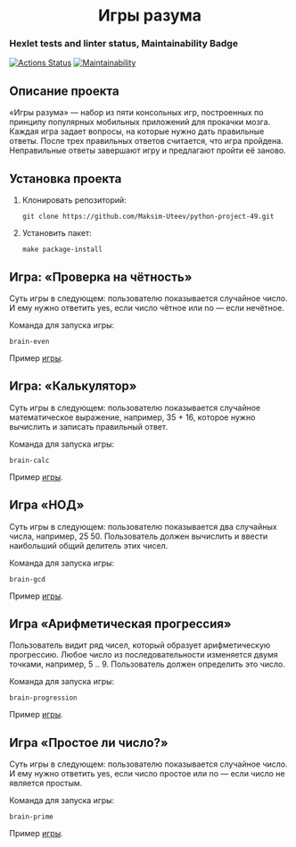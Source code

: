 # <h1 align='center'>Игры разума</h1>

### Hexlet tests and linter status, Maintainability Badge

[![Actions Status](https://github.com/Maksim-Uteev/python-project-49/actions/workflows/hexlet-check.yml/badge.svg)](https://github.com/Maksim-Uteev/python-project-49/actions)
[![Maintainability](https://api.codeclimate.com/v1/badges/a99a88d28ad37a79dbf6/maintainability)](https://codeclimate.com/github/codeclimate/codeclimate/maintainability)

## Описание проекта

«Игры разума» — набор из пяти консольных игр, построенных по принципу популярных мобильных приложений для прокачки мозга. Каждая игра задает вопросы, на которые нужно дать правильные ответы. После трех правильных ответов считается, что игра пройдена. Неправильные ответы завершают игру и предлагают пройти её заново.

## Установка проекта

1. Клонировать репозиторий:

   ```
   git clone https://github.com/Maksim-Uteev/python-project-49.git
   ```

2. Установить пакет:

   ```
   make package-install
   ```

## Игра: «Проверка на чётность»

Суть игры в следующем: пользователю показывается случайное число. И ему нужно ответить yes, если число чётное или no — если нечётное.

Команда для запуска игры:

```
brain-even
```

Пример <a href="https://asciinema.org/a/385LIVZFnQrwn4k5PXfpNhuUx" target="_blank">игры</a>.

## Игра: «Калькулятор»

Суть игры в следующем: пользователю показывается случайное математическое выражение, например, 35 + 16, которое нужно вычислить и записать правильный ответ.

Команда для запуска игры:

```
brain-calc
```

Пример <a href="https://asciinema.org/a/yHU8hc0PbRKWcrHwwLs9RPIBw" target="_blank">игры</a>.

## Игра «НОД»

Суть игры в следующем: пользователю показывается два случайных числа, например, 25 50. Пользователь должен вычислить и ввести наибольший общий делитель этих чисел.

Команда для запуска игры:

```
brain-gcd
```

Пример <a href="https://asciinema.org/a/NlNrrReaSCviv7nMnz5kcPPj1" target="_blank">игры</a>.

## Игра «Арифметическая прогрессия»

Пользователь видит ряд чисел, который образует арифметическую прогрессию. Любое число из последовательности изменяется двумя точками, например, 5 .. 9. Пользователь должен определить это число.

Команда для запуска игры:

```
brain-progression
```

Пример <a href="https://asciinema.org/a/9EUZmCwOADOpkHxluCf5DBeSB" target="_blank">игры</a>.

## Игра «Простое ли число?»

Суть игры в следующем: пользователю показывается случайное число. И ему нужно ответить yes, если число простое или no — если число не является простым.

Команда для запуска игры:

```
brain-prime
```

Пример <a href="https://asciinema.org/a/GyRMwZzzRdIJamtBL41Cex0ij" target="_blank">игры</a>.
